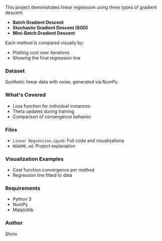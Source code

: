 
This project demonstrates linear regression using three types of gradient descent:

-  **Batch Gradient Descent**
-  **Stochastic Gradient Descent (SGD)**
-  **Mini-Batch Gradient Descent**

Each method is compared visually by:
- Plotting cost over iterations
- Showing the final regression line

###  Dataset
Synthetic linear data with noise, generated via NumPy.

###  What's Covered
- Loss function for individual instances
- Theta updates during training
- Comparison of convergence behavior

###  Files
- `Linear Regression.ipynb`: Full code and visualizations
- `README.md`: Project explanation

###  Visualization Examples
- Cost function convergence per method
- Regression line fitted to data

###  Requirements
- Python 3
- NumPy
- Matplotlib

### Author
Shirin


